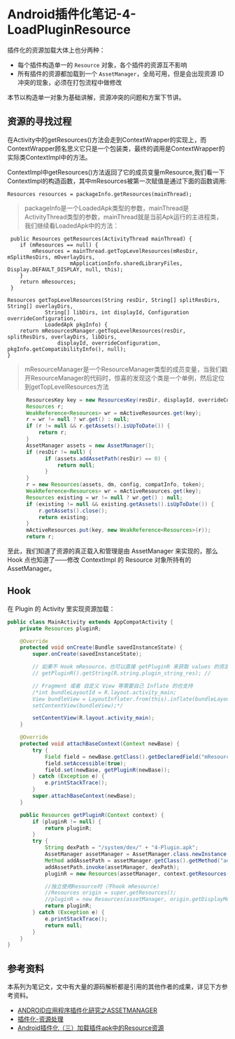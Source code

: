 # Android插件化笔记-4-LoadPluginResource

插件化的资源加载大体上也分两种：

- 每个插件构造单一的 `Resource` 对象，各个插件的资源互不影响
- 所有插件的资源都加载到一个 `AssetManager`，全局可用，但是会出现资源 ID 冲突的现象，必须在打包流程中做修改

本节以构造单一对象为基础讲解，资源冲突的问题和方案下节讲。

## 资源的寻找过程

> 
在Activity中的getResources()方法会走到ContextWrapper的实现上，而ContextWrapper顾名思义它只是一个包装类，最终的调用是ContextWrapper的实际类ContextImpl中的方法。
>
ContextImpl中getResources()方法返回了它的成员变量mResource,我们看一下ContextImpl的构造函数，其中mResources被第一次赋值是通过下面的函数调用:

 ```  
 Resources resources = packageInfo.getResources(mainThread);
 ```
 
> packageInfo是一个LoadedApk类型的参数，mainThread是ActivityThread类型的参数，mainThread就是当前Apk运行的主进程类，我们继续看LoadedApk中的方法：

``` 
 public Resources getResources(ActivityThread mainThread) {
    if (mResources == null) {
        mResources = mainThread.getTopLevelResources(mResDir, mSplitResDirs, mOverlayDirs,
                    mApplicationInfo.sharedLibraryFiles, Display.DEFAULT_DISPLAY, null, this);
    }
    return mResources;
 }
```


```
Resources getTopLevelResources(String resDir, String[] splitResDirs, String[] overlayDirs,
            String[] libDirs, int displayId, Configuration overrideConfiguration,
            LoadedApk pkgInfo) {
    return mResourcesManager.getTopLevelResources(resDir, splitResDirs, overlayDirs, libDirs,
                displayId, overrideConfiguration, pkgInfo.getCompatibilityInfo(), null);
}
```

> mResourceManager是一个ResourceManager类型的成员变量，当我们戳开ResourceManager的代码时，惊喜的发现这个类是一个单例，然后定位到getTopLevelResources方法

``` java
      ResourcesKey key = new ResourcesKey(resDir, displayId, overrideConfiguration, scale, token);
      Resources r;
      WeakReference<Resources> wr = mActiveResources.get(key);
      r = wr != null ? wr.get() : null;
      if (r != null && r.getAssets().isUpToDate()) {
          return r;
      }
      AssetManager assets = new AssetManager();
      if (resDir != null) {
            if (assets.addAssetPath(resDir) == 0) {
                return null;
            }
      }
      r = new Resources(assets, dm, config, compatInfo, token);
      WeakReference<Resources> wr = mActiveResources.get(key);
      Resources existing = wr != null ? wr.get() : null;
      if (existing != null && existing.getAssets().isUpToDate()) {
          r.getAssets().close();
          return existing;
      }
      mActiveResources.put(key, new WeakReference<Resources>(r));
      return r;
```

至此，我们知道了资源的真正载入和管理是由 AssetManager 来实现的，那么 Hook 点也知道了——修改 ContextImpl 的 Resource 对象所持有的 AssetManager。

## Hook

在 Plugin 的 Activity 里实现资源加载：

``` java
public class MainActivity extends AppCompatActivity {
    private Resources pluginR;

    @Override
    protected void onCreate(Bundle savedInstanceState) {
        super.onCreate(savedInstanceState);

        // 如果不 Hook mResource，也可以直接 getPluginR 来获取 values 的资源，但是无法装载 Layout
        // getPluginR().getString(R.string.plugin_string_res); //

        // Fragment 或者 自定义 View 等需要自己 Inflate 的也支持
        /*int bundleLayoutId = R.layout.activity_main;
        View bundleView = LayoutInflater.from(this).inflate(bundleLayoutId, null);
        setContentView(bundleView);*/

        setContentView(R.layout.activity_main);
    }

    @Override
    protected void attachBaseContext(Context newBase) {
        try {
            Field field = newBase.getClass().getDeclaredField("mResources");
            field.setAccessible(true);
            field.set(newBase, getPluginR(newBase));
        } catch (Exception e) {
            e.printStackTrace();
        }
        super.attachBaseContext(newBase);
    }

    public Resources getPluginR(Context context) {
        if (pluginR != null) {
            return pluginR;
        }
        try {
            String dexPath = "/system/dex/" + "4-Plugin.apk";
            AssetManager assetManager = AssetManager.class.newInstance();
            Method addAssetPath = assetManager.getClass().getMethod("addAssetPath", String.class);
            addAssetPath.invoke(assetManager, dexPath);
            pluginR = new Resources(assetManager, context.getResources().getDisplayMetrics(), context.getResources().getConfiguration());

            //独立使用Resource时（不hook mResource）
            //Resources origin = super.getResources();
            //pluginR = new Resources(assetManager, origin.getDisplayMetrics(), origin.getConfiguration());
            return pluginR;
        } catch (Exception e) {
            e.printStackTrace();
            return null;
        }
    }
}
```

## 参考资料

本系列为笔记文，文中有大量的源码解析都是引用的其他作者的成果，详见下方参考资料。

- [ANDROID应用程序插件化研究之ASSETMANAGER](http://www.liuguangli.win/archives/370)
- [插件化-资源处理](http://www.jianshu.com/p/96d5b83ca26c)
- [Android插件化（三）加载插件apk中的Resource资源](http://blog.csdn.net/nupt123456789/article/details/50414175)
